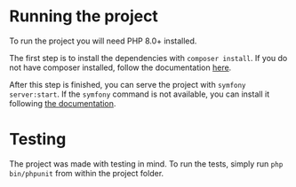 # Running the project
To run the project you will need PHP 8.0+ installed.

The first step is to install the dependencies with `composer install`. If you do not have composer installed, follow the documentation [here](https://getcomposer.org/download/).

After this step is finished, you can serve the project with `symfony server:start`. 
If the `symfony` command is not available, you can install it following [the documentation](https://symfony.com/doc/current/setup/symfony_server.html).

# Testing
The project was made with testing in mind. To run the tests, simply run `php bin/phpunit` from within the project folder.
